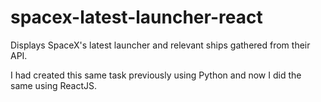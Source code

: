 # spacex-latest-launcher-react
Displays SpaceX's latest launcher and relevant ships gathered from their API.

I had created this same task previously using Python and now I did the same using ReactJS.
